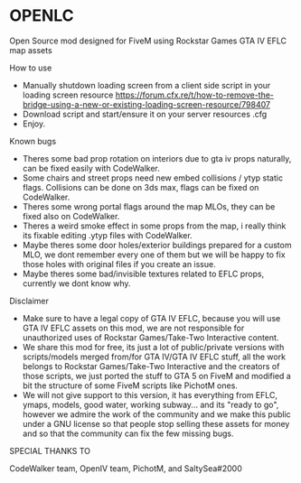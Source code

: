 # OPENLC
Open Source mod designed for FiveM using Rockstar Games GTA IV EFLC map assets

How to use

- Manually shutdown loading screen from a client side script in your loading screen resource 
https://forum.cfx.re/t/how-to-remove-the-bridge-using-a-new-or-existing-loading-screen-resource/798407
- Download script and start/ensure it on your server resources .cfg
- Enjoy.

Known bugs

- Theres some bad prop rotation on interiors due to gta iv props naturally, can be fixed easily with CodeWalker.
- Some chairs and street props need new embed collisions / ytyp static flags. Collisions can be done on 3ds max, flags can be fixed on CodeWalker.
- Theres some wrong portal flags around the map MLOs, they can be fixed also on CodeWalker.
- Theres a weird smoke effect in some props from the map, i really think its fixable editing .ytyp files with CodeWalker.
- Maybe theres some door holes/exterior buildings prepared for a custom MLO, we dont remember every one of them but we will be happy to fix those holes with original files if you create an issue.
- Maybe theres some bad/invisible textures related to EFLC props, currently we dont know why.

Disclaimer

- Make sure to have a legal copy of GTA IV EFLC, because you will use GTA IV EFLC assets on this mod, we are not responsible for unauthorized uses of Rockstar Games/Take-Two Interactive content.
- We share this mod for free, its just a lot of public/private versions with scripts/models merged from/for GTA IV/GTA IV EFLC stuff, all the work belongs to Rockstar Games/Take-Two Interactive and the creators of those scripts, we just ported the stuff to GTA 5 on FiveM and modified a bit the structure of some FiveM scripts like PichotM ones.
- We will not give support to this version, it has everything from EFLC, ymaps, models, good water, working subway... and its "ready to go", however we admire the work of the community and we make this public under a GNU license so that people stop selling these assets for money and so that the community can fix the few missing bugs.

SPECIAL THANKS TO

CodeWalker team, OpenIV team, PichotM, and SaltySea#2000
